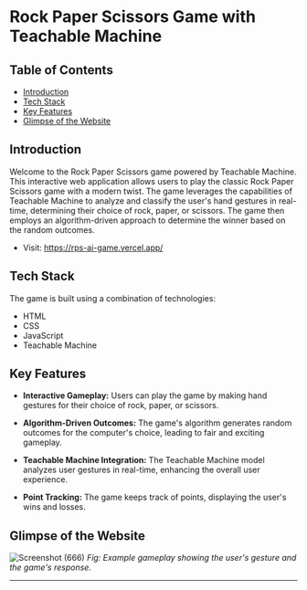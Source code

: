 # Rock Paper Scissors Game with Teachable Machine

## Table of Contents

- [Introduction](#introduction)
- [Tech Stack](#tech-stack)
- [Key Features](#key-features)
- [Glimpse of the Website](#glimpse-of-the-website)

## Introduction

Welcome to the Rock Paper Scissors game powered by Teachable Machine. This interactive web application allows users to play the classic Rock Paper Scissors game with a modern twist. The game leverages the capabilities of Teachable Machine to analyze and classify the user's hand gestures in real-time, determining their choice of rock, paper, or scissors. The game then employs an algorithm-driven approach to determine the winner based on the random outcomes.

- Visit: https://rps-ai-game.vercel.app/

## Tech Stack

The game is built using a combination of technologies:

- HTML
- CSS
- JavaScript
- Teachable Machine

## Key Features

- **Interactive Gameplay:** Users can play the game by making hand gestures for their choice of rock, paper, or scissors.

- **Algorithm-Driven Outcomes:** The game's algorithm generates random outcomes for the computer's choice, leading to fair and exciting gameplay.

- **Teachable Machine Integration:** The Teachable Machine model analyzes user gestures in real-time, enhancing the overall user experience.

- **Point Tracking:** The game keeps track of points, displaying the user's wins and losses.

## Glimpse of the Website

![Screenshot (666)](https://github.com/git-rishab/rock-paper-scissor_game/assets/114337213/f0e62d3d-7565-430b-bbba-4cc4b8761d30)
*Fig: Example gameplay showing the user's gesture and the game's response.*

---
